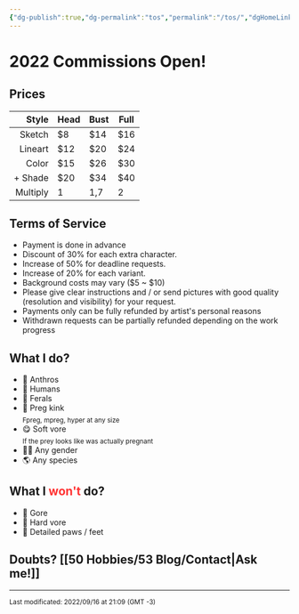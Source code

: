 ```yaml
---
{"dg-publish":true,"dg-permalink":"tos","permalink":"/tos/","dgHomeLink":true,"dgPassFrontmatter":false}
---
```



# 2022 Commissions Open!
## Prices
| Style | Head | Bust | Full |
| ---: | --- | --- | --- |
| Sketch | $8 | $14 | $16 |
| Lineart | $12 | $20 | $24 |
| Color | $15 | $26 | $30 |
| + Shade | $20 | $34 | $40 |
| Multiply | 1 | 1,7 | 2 |

## Terms of Service					
- Payment is done in advance
- Discount of 30% for each extra character.
- Increase of 50% for deadline requests.
- Increase of 20% for each variant.
- Background costs may vary (\$5 ~ \$10)
- Please give clear instructions and / or send pictures with good quality (resolution and visibility) for your request.
- Payments only can be fully refunded by artist's personal reasons
- Withdrawn requests can be partially refunded depending on the work progress

## What I do?
- 🐺 Anthros
- 👨 Humans
- 🐴 Ferals
- 🤰 Preg kink<br><sub>Fpreg, mpreg, hyper at any size</sub>
- 😋 Soft vore<br><sub>If the prey looks like was actually pregnant</sub>
- 🏳‍🌈 Any gender
- 🌎 Any species

## What I <span style='color:#ff3333;'>won't</span> do?	
- 🍖 Gore
- 👅 Hard vore
- 🐾 Detailed paws / feet

## Doubts? [[50 Hobbies/53 Blog/Contact|Ask me!]]
____
<sub>Last modificated: 2022/09/16 at 21:09 (GMT -3)</sub>